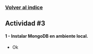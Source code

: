 ### [Volver al indice](README.md)

## Actividad #3

#### 1 - Instalar MongoDB en ambiente local.
* Ok
